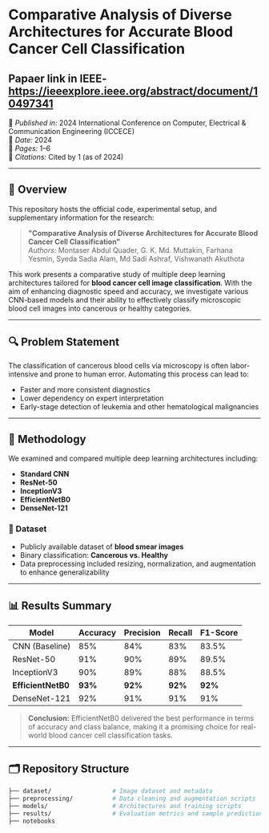 # Comparative Analysis of Diverse Architectures for Accurate Blood Cancer Cell Classification
## Papaer link in IEEE- https://ieeexplore.ieee.org/abstract/document/10497341
📄 *Published in:* 2024 International Conference on Computer, Electrical & Communication Engineering (ICCECE)  
📅 *Date:* 2024  
📍 *Pages:* 1–6  
🔗 *Citations:* Cited by 1 (as of 2024)

---

## 🧠 Overview

This repository hosts the official code, experimental setup, and supplementary information for the research:

> **"Comparative Analysis of Diverse Architectures for Accurate Blood Cancer Cell Classification"**  
> *Authors:* Montaser Abdul Quader, G. K. Md. Muttakin, Farhana Yesmin, Syeda Sadia Alam, Md Sadi Ashraf, Vishwanath Akuthota

This work presents a comparative study of multiple deep learning architectures tailored for **blood cancer cell image classification**. With the aim of enhancing diagnostic speed and accuracy, we investigate various CNN-based models and their ability to effectively classify microscopic blood cell images into cancerous or healthy categories.

---

## 🔍 Problem Statement

The classification of cancerous blood cells via microscopy is often labor-intensive and prone to human error. Automating this process can lead to:

- Faster and more consistent diagnostics
- Lower dependency on expert interpretation
- Early-stage detection of leukemia and other hematological malignancies

---

## 🏥 Methodology

We examined and compared multiple deep learning architectures including:

- **Standard CNN**
- **ResNet-50**
- **InceptionV3**
- **EfficientNetB0**
- **DenseNet-121**

### 🧪 Dataset

- Publicly available dataset of **blood smear images**
- Binary classification: **Cancerous vs. Healthy**
- Data preprocessing included resizing, normalization, and augmentation to enhance generalizability

---

## 📊 Results Summary

| Model          | Accuracy | Precision | Recall | F1-Score |
|----------------|----------|-----------|--------|----------|
| CNN (Baseline) | 85%      | 84%       | 83%    | 83.5%    |
| ResNet-50      | 91%      | 90%       | 89%    | 89.5%    |
| InceptionV3    | 90%      | 89%       | 88%    | 88.5%    |
| **EfficientNetB0** | **93%** | **92%**   | **92%**| **92%**  |
| DenseNet-121   | 92%      | 91%       | 91%    | 91%      |

> **Conclusion:** EfficientNetB0 delivered the best performance in terms of accuracy and class balance, making it a promising choice for real-world blood cancer cell classification tasks.

---

## 🗂️ Repository Structure

```bash
├── dataset/                 # Image dataset and metadata
├── preprocessing/           # Data cleaning and augmentation scripts
├── models/                  # Architectures and training scripts
├── results/                 # Evaluation metrics and sample predictions
├── notebooks
